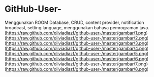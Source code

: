 # GitHub-User-
Menggunakan ROOM Database, CRUD, content provider, notification broadcast, setting language, menggunakan bahasa pemrograman java.
(https://raw.github.com/oliviadiazf/github-user-/master/gambar/1.png)
(https://raw.github.com/oliviadiazf/github-user-/master/gambar/2.png)
(https://raw.github.com/oliviadiazf/github-user-/master/gambar/3.png)
(https://raw.github.com/oliviadiazf/github-user-/master/gambar/4.png)
(https://raw.github.com/oliviadiazf/github-user-/master/gambar/5.png)
(https://raw.github.com/oliviadiazf/github-user-/master/gambar/6.png)
(https://raw.github.com/oliviadiazf/github-user-/master/gambar/7.png)
(https://raw.github.com/oliviadiazf/github-user-/master/gambar/8.png)
